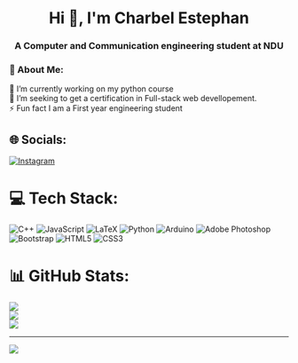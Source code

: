 <h1 align="center">Hi 👋, I'm Charbel Estephan</h1>
<h3 align="center">A Computer and Communication engineering student at NDU</h3>
<h3>💫 About Me:</h3>

🔭 I’m currently working on my python course <br>🌱 I’m seeking to get a certification in Full-stack web devellopement. <br>⚡ Fun fact I am a First year engineering student<br>


## 🌐 Socials:
[![Instagram](https://img.shields.io/badge/Instagram-%23E4405F.svg?logo=Instagram&logoColor=white)](https://instagram.com/charbel_stephan) 

# 💻 Tech Stack:
![C++](https://img.shields.io/badge/c++-%2300599C.svg?style=plastic&logo=c%2B%2B&logoColor=white) ![JavaScript](https://img.shields.io/badge/javascript-%23323330.svg?style=plastic&logo=javascript&logoColor=%23F7DF1E) ![LaTeX](https://img.shields.io/badge/latex-%23008080.svg?style=plastic&logo=latex&logoColor=white) ![Python](https://img.shields.io/badge/python-3670A0?style=plastic&logo=python&logoColor=ffdd54) ![Arduino](https://img.shields.io/badge/-Arduino-00979D?style=plastic&logo=Arduino&logoColor=white) ![Adobe Photoshop](https://img.shields.io/badge/adobe%20photoshop-%2331A8FF.svg?style=plastic&logo=adobe%20photoshop&logoColor=white) ![Bootstrap](https://img.shields.io/badge/bootstrap-%238511FA.svg?style=plastic&logo=bootstrap&logoColor=white) ![HTML5](https://img.shields.io/badge/html5-%23E34F26.svg?style=plastic&logo=html5&logoColor=white) ![CSS3](https://img.shields.io/badge/css3-%231572B6.svg?style=plastic&logo=css3&logoColor=white)
# 📊 GitHub Stats:
![](https://github-readme-stats.vercel.app/api?username=charbelstephan12&theme=dark&hide_border=false&include_all_commits=true&count_private=true)<br/>
![](https://github-readme-streak-stats.herokuapp.com/?user=charbelstephan12&theme=dark&hide_border=false)<br/>
![](https://github-readme-stats.vercel.app/api/top-langs/?username=charbelstephan12&theme=dark&hide_border=false&include_all_commits=true&count_private=true&layout=compact)

---
[![](https://visitcount.itsvg.in/api?id=charbelstephan12&icon=0&color=0)](https://visitcount.itsvg.in)
